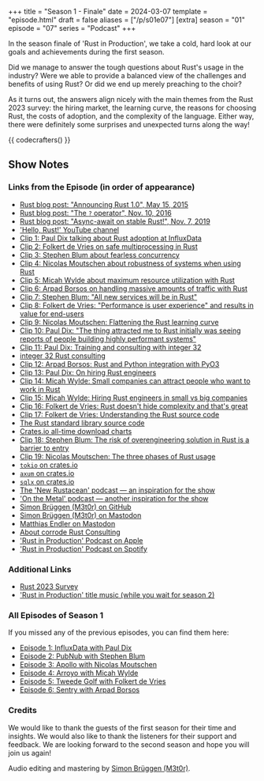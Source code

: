 +++
title = "Season 1 - Finale"
date = 2024-03-07
template = "episode.html"
draft = false
aliases = ["/p/s01e07"]
[extra]
season = "01"
episode = "07"
series = "Podcast"
+++

<div><script id="letscast-player-6c8ce152" src="https://letscast.fm/podcasts/rust-in-production-82281512/episodes/rust-in-production-ep-7-season-finale/player.js?size=s"></script></div>

In the season finale of 'Rust in Production', we take a cold, hard look at our
goals and achievements during the first season.

Did we manage to answer the tough questions about Rust's usage in the industry?
Were we able to provide a balanced view of the challenges and benefits of using
Rust? Or did we end up merely preaching to the choir?

As it turns out, the answers align nicely with the main themes from the Rust
2023 survey: the hiring market, the learning curve, the reasons for choosing
Rust, the costs of adoption, and the complexity of the language. Either way,
there were definitely some surprises and unexpected turns along the way!

<!-- more -->

{{ codecrafters() }}

## Show Notes

### Links from the Episode (in order of appearance)

- [Rust blog post: "Announcing Rust 1.0", May 15, 2015](https://blog.rust-lang.org/2015/05/15/Rust-1.0.html)
- [Rust blog post: "The `?` operator", Nov. 10, 2016](https://blog.rust-lang.org/2016/11/10/Rust-1.13.html#the--operator)
- [Rust blog post: "Async-await on stable Rust!", Nov. 7, 2019](https://blog.rust-lang.org/2019/11/07/Async-await-stable.html)
- ['Hello, Rust!' YouTube channel](https://www.youtube.com/@HelloRust)
- [Clip 1: Paul Dix talking about Rust adoption at InfluxData](https://corrode.dev/podcast/s01e01-influxdata/?t=55%3A40)
- [Clip 2: Folkert de Vries on safe multiprocessing in Rust](https://corrode.dev/podcast/s01e05-tweede-golf?t=16%3A29)
- [Clip 3: Stephen Blum about fearless concurrency](https://corrode.dev/podcast/s01e02-pubnub?t=16%3A24)
- [Clip 4: Nicolas Moutschen about robustness of systems when using Rust](https://corrode.dev/podcast/s01e03-apollo?t=7%3A24)
- [Clip 5: Micah Wylde about maximum resource utilization with Rust](https://corrode.dev/podcast/s01e04-arroyo?t=17%3A40)
- [Clip 6: Arpad Borsos on handling massive amounts of traffic with Rust](https://corrode.dev/podcast/s01e06-sentry?t=54%3A03)
- [Clip 7: Stephen Blum: "All new services will be in Rust"](https://corrode.dev/podcast/s01e02-pubnub?t=17%3A25)
- [Clip 8: Folkert de Vries: "Performance is user experience" and results in value for end-users](https://corrode.dev/podcast/s01e05-tweede-golf?t=18%3A57)
- [Clip 9: Nicolas Moutschen: Flattening the Rust learning curve](https://corrode.dev/podcast/s01e03-apollo?t=35%3A32)
- [Clip 10: Paul Dix: "The thing attracted me to Rust initially was seeing reports of people building highly performant systems"](https://corrode.dev/podcast/s01e01-influxdata/?t=25%3A25)
- [Clip 11: Paul Dix: Training and consulting with integer 32](https://corrode.dev/podcast/s01e01-influxdata/?t=49%3A47)
- [integer 32 Rust consulting](https://www.integer32.com/)
- [Clip 12: Arpad Borsos: Rust and Python integration with PyO3](https://corrode.dev/podcast/s01e06-sentry?t=57%3A16)
- [Clip 13: Paul Dix: On hiring Rust engineers](https://corrode.dev/podcast/s01e01-influxdata/?t=46%3A49)
- [Clip 14: Micah Wylde: Small companies can attract people who want to work in Rust](https://corrode.dev/podcast/s01e04-arroyo?t=29%3A42)
- [Clip 15: Micah Wylde: Hiring Rust engineers in small vs big companies](https://corrode.dev/podcast/s01e04-arroyo?t=29%3A20)
- [Clip 16: Folkert de Vries: Rust doesn't hide complexity and that's great](https://corrode.dev/podcast/s01e05-tweede-golf?t=13%3A18)
- [Clip 17: Folkert de Vries: Understanding the Rust source code](https://corrode.dev/podcast/s01e05-tweede-golf?t=15%3A13)
- [The Rust standard library source code](https://github.com/rust-lang/rust/tree/master/library)
- [Crates.io all-time download charts](https://crates.io/crates?sort=downloads)
- [Clip 18: Stephen Blum: The risk of overengineering solution in Rust is a barrier to entry](https://corrode.dev/podcast/s01e02-pubnub?t=37%3A24)
- [Clip 19: Nicolas Moutschen: The three phases of Rust usage](https://corrode.dev/podcast/s01e03-apollo?t=24%3A09)
- [`tokio` on crates.io](https://crates.io/crates/tokio)
- [`axum` on crates.io](https://crates.io/crates/axum)
- [`sqlx` on crates.io](https://crates.io/crates/sqlx)
- [The 'New Rustacean' podcast &mdash; an inspiration for the show](https://newrustacean.com/)
- ['On the Metal' podcast &mdash; another inspiration for the show](https://oxide.computer/podcasts/on-the-metal)
- [Simon Brüggen (M3t0r) on GitHub](https://github.com/M3t0r)
- [Simon Brüggen (M3t0r) on Mastodon](https://hachyderm.io/@m3t0r)
- [Matthias Endler on Mastodon](https://mastodon.social/@mre)
- [About corrode Rust Consulting](https://corrode.dev/services)
- ['Rust in Production' Podcast on Apple](https://podcasts.apple.com/us/podcast/rust-in-production/id1720771330)
- ['Rust in Production' Podcast on Spotify](https://open.spotify.com/show/0Hf6gWrzpSzXp1X0cebbsT)

### Additional Links

- [Rust 2023 Survey](https://blog.rust-lang.org/2023/12/20/Rust-2023-Survey-Results.html)
- ['Rust in Production' title music (while you wait for season 2)](https://www.premiumbeat.com/royalty-free-tracks/cassiopeia)

### All Episodes of Season 1

If you missed any of the previous episodes, you can find them here:

- [Episode 1: InfluxData with Paul Dix](/podcast/s01e01-influxdata)
- [Episode 2: PubNub with Stephen Blum](/podcast/s01e02-pubnub)
- [Episode 3: Apollo with Nicolas Moutschen](/podcast/s01e03-apollo)
- [Episode 4: Arroyo with Micah Wylde](/podcast/s01e04-arroyo)
- [Episode 5: Tweede Golf with Folkert de Vries](/podcast/s01e05-tweede-golf)
- [Episode 6: Sentry with Arpad Borsos](/podcast/s01e06-sentry)

### Credits

We would like to thank the guests of the first season for their time and
insights. We would also like to thank the listeners for their support and
feedback. We are looking forward to the second season and hope you will join us
again!

Audio editing and mastering by [Simon Brüggen (M3t0r)](https://m3t0r.de/).

